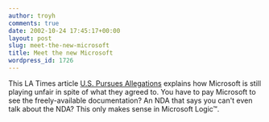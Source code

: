 ```yaml
---
author: troyh
comments: true
date: 2002-10-24 17:45:17+00:00
layout: post
slug: meet-the-new-microsoft
title: Meet the new Microsoft
wordpress_id: 1726
---
```


This LA Times article [U.S. Pursues  Allegations](http://www.latimes.com/business/la-fi-micro24oct24.story?null) explains how Microsoft is still playing unfair in spite of what they agreed to. You have to pay Microsoft to see the freely-available documentation?  An NDA that says you can't even talk about the NDA? This only makes sense in Microsoft Logic™.
